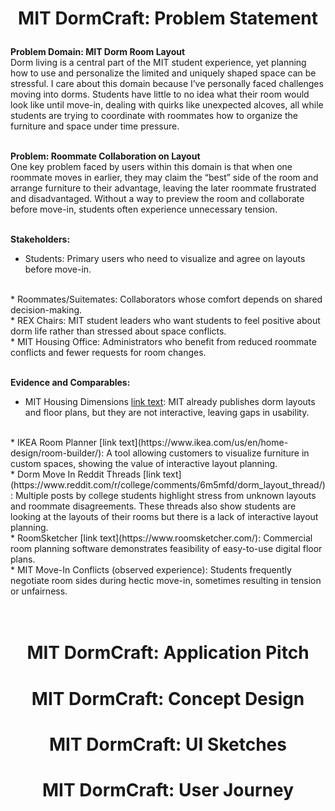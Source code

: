# <p align="center">MIT DormCraft: Problem Statement</p>

**Problem Domain: MIT Dorm Room Layout**
<br>
Dorm living is a central part of the MIT student experience, yet planning how to use and personalize the limited and uniquely shaped space can be stressful. I care about this domain because I’ve personally faced challenges moving into dorms. Students have little to no idea what their room would look like until move-in, dealing with quirks like unexpected alcoves, all while students are trying to coordinate with roommates how to organize the furniture and space under time pressure.
<br>
<br>

**Problem: Roommate Collaboration on Layout**
<br>
One key problem faced by users within this domain is that when one roommate moves in earlier, they may claim the “best” side of the room and arrange furniture to their advantage, leaving the later roommate frustrated and disadvantaged. Without a way to preview the room and collaborate before move-in, students often experience unnecessary tension.
<br>
<br>

**Stakeholders:**
<br>
* Students: Primary users who need to visualize and agree on layouts before move-in.
<br>
* Roommates/Suitemates: Collaborators whose comfort depends on shared decision-making.
<br>
* REX Chairs: MIT student leaders who want students to feel positive about dorm life rather than stressed about space conflicts.
<br>
* MIT Housing Office: Administrators who benefit from reduced roommate conflicts and fewer requests for room changes.
<br>
<br>

**Evidence and Comparables:**
<br>
* MIT Housing Dimensions [link text](https://mitguidetoresidences.mit.edu/residences): MIT already publishes dorm layouts and floor plans, but they are not interactive, leaving gaps in usability.
<br>
* IKEA Room Planner [link text](https://www.ikea.com/us/en/home-design/room-builder/): A tool allowing customers to visualize furniture in custom spaces, showing the value of interactive layout planning.
<br>
* Dorm Move In Reddit Threads [link text](https://www.reddit.com/r/college/comments/6m5mfd/dorm_layout_thread/): Multiple posts by college students highlight stress from unknown layouts and roommate disagreements. These threads also show students are looking at the layouts of their rooms but there is a lack of interactive layout planning.
<br>
* RoomSketcher [link text](https://www.roomsketcher.com/): Commercial room planning software demonstrates feasibility of easy-to-use digital floor plans.
<br>
* MIT Move-In Conflicts (observed experience): Students frequently negotiate room sides during hectic move-in, sometimes resulting in tension or unfairness.
<br>
<br>
<br>

# <p align="center">MIT DormCraft: Application Pitch</p>

# <p align="center">MIT DormCraft: Concept Design</p>

# <p align="center">MIT DormCraft: UI Sketches</p>

# <p align="center">MIT DormCraft: User Journey</p>



